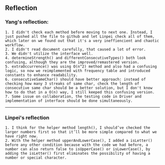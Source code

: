 ## Reflection
### Yang's reflection:
	1. I didn't check each method before moving to next one. Instead, I just pushed all the file to github and let Linpei check all of them, which later on we found out that it's a very ineffiencient and chaotic workflow.
	2. I didn't read document carefully, that caused a lot of error.
	3. We didn't utilize the interface well.
	4. determineStrength() and differentConsecutiveTypes() both look confusing, although they are the improved/remastered version. 
	5. extraOccurrence() was using O(n^2) method and also had a confusing logic, so now we reimplemented with frequency table and introduced constants to enhance readability.
	6. consecutiveSameChar() should have better approach: instead of checking how many 3 streaks of same char, check the length of consecutive same char should be a better solution, but I don't know how to do that in a O(n) way, I still keeped this confusing version.
	7. Some issue on collaboration, the testing code in Driver and implementation of interface should be done simultaneously.

---
### Linpei's reflection
	1. I think for the helper method length(), I should’ve checked the larger numbers first so that it’ll be more simple compared to what we have right now.
	2. With the helper method upperAndLowerCase(), I added a isLetter() before any other condition because with the code we had before, a number can also return false to isUpperCase() or isLowerCase(), by adding the isLetter() first eliminates the possibility of having a number or special character.